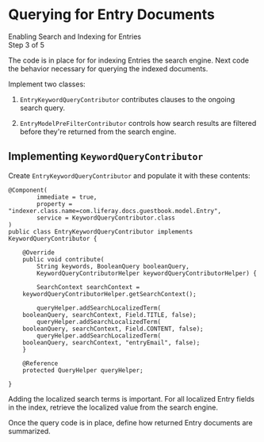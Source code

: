 # Querying for Entry Documents [](id=querying-for-entry-documents)

<div class="learn-path-step">
    <p>Enabling Search and Indexing for Entries<br>Step 3 of 5</p>
</div>

The code is in place for for indexing Entries the search engine. Next code
the behavior necessary for querying the indexed documents.

Implement two classes:

1.  `EntryKeywordQueryContributor`  contributes clauses to the ongoing
search query.

2.  `EntryModelPreFilterContributor` controls how search results are filtered
before they're returned from the search engine.

## Implementing `KeywordQueryContributor` [](id=implementing-keywordquerycontributor)

Create `EntryKeywordQueryContributor` and populate it with these
contents:

    @Component(
            immediate = true,
            property = "indexer.class.name=com.liferay.docs.guestbook.model.Entry",
            service = KeywordQueryContributor.class
    )
    public class EntryKeywordQueryContributor implements KeywordQueryContributor {

        @Override
        public void contribute(
            String keywords, BooleanQuery booleanQuery,
            KeywordQueryContributorHelper keywordQueryContributorHelper) {

            SearchContext searchContext =
        keywordQueryContributorHelper.getSearchContext();

            queryHelper.addSearchLocalizedTerm(
        booleanQuery, searchContext, Field.TITLE, false);
            queryHelper.addSearchLocalizedTerm(
        booleanQuery, searchContext, Field.CONTENT, false);
            queryHelper.addSearchLocalizedTerm(
        booleanQuery, searchContext, "entryEmail", false);
        }

        @Reference
        protected QueryHelper queryHelper;

    }

Adding the localized search terms is important. For all localized Entry fields
in the index, retrieve the localized value from the search engine.

Once the query code is in place, define how returned Entry documents are
summarized. 
